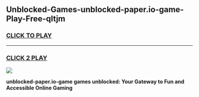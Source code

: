 
## Unblocked-Games-unblocked-paper.io-game-Play-Free-qltjm
<h3>
<a href="https://premium76.site?title=unblocked-paper.io-game&ref=10A">CLICK TO PLAY</a></h3>
<hr>

<h3>
<a href="https://premium76.site?title=unblocked-paper.io-game&ref=10A">CLICK 2 PLAY</a>
  
</h3>

<a href="https://premium76.site?title=unblocked-paper.io-game&ref=10A"><img src="https://clearcache.store/games.png"></a>


**unblocked-paper.io-game games unblocked: Your Gateway to Fun and Accessible Online Gaming**
